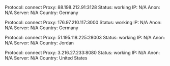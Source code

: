 Protocol: connect
Proxy: 88.198.212.91:3128
Status: working
IP: N/A
Anon: N/A
Server: N/A
Country: Germany

Protocol: connect
Proxy: 176.97.210.117:3000
Status: working
IP: N/A
Anon: N/A
Server: N/A
Country: Germany

Protocol: connect
Proxy: 51.195.118.225:28003
Status: working
IP: N/A
Anon: N/A
Server: N/A
Country: Jordan

Protocol: connect
Proxy: 3.216.27.233:8080
Status: working
IP: N/A
Anon: N/A
Server: N/A
Country: United States

